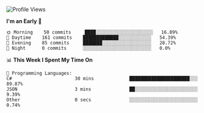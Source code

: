 <!--START_SECTION:waka-->
![Profile Views](http://img.shields.io/badge/Profile%20Views-16-blue)

**I'm an Early 🐤** 

```text
🌞 Morning    50 commits     ████░░░░░░░░░░░░░░░░░░░░░   16.89% 
🌆 Daytime    161 commits    █████████████░░░░░░░░░░░░   54.39% 
🌃 Evening    85 commits     ███████░░░░░░░░░░░░░░░░░░   28.72% 
🌙 Night      0 commits      ░░░░░░░░░░░░░░░░░░░░░░░░░   0.0%

```


📊 **This Week I Spent My Time On** 

```text
💬 Programming Languages: 
C#                       30 mins             ██████████████████████░░░   89.87% 
JSON                     3 mins              ██░░░░░░░░░░░░░░░░░░░░░░░   9.39% 
Other                    0 secs              ░░░░░░░░░░░░░░░░░░░░░░░░░   0.74%

```


<!--END_SECTION:waka-->
